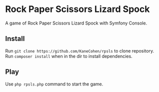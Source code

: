 # Rock Paper Scissors Lizard Spock

A game of Rock Paper Scissors Lizard Spock with Symfony Console.

## Install

Run `git clone https://github.com/KaneCohen/rpsls` to clone repository.  
Run `composer install` when in the dir to install dependencies.  

## Play

Use `php rpsls.php` command to start the game.
